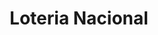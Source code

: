 ---
title: "Loteria Nacional"
url: /ciudad-autonoma-de-buenos-aires/loteria-nacional-carlos-calvo/
shop: Lotterie
---
